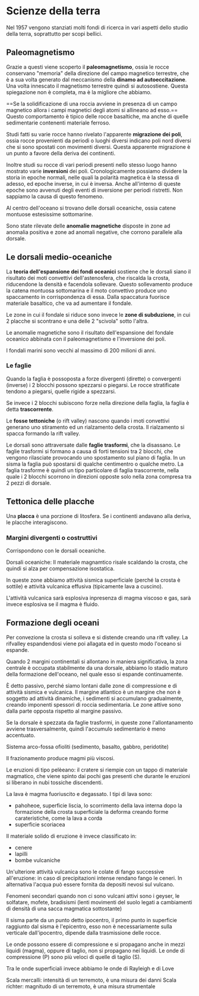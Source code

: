 # Scienze della terra
Nel 1957 vengono stanziati molti fondi di ricerca in vari aspetti dello studio della terra, soprattutto per scopi bellici. 

## Paleomagnetismo
Grazie a questi viene scoperto il **paleomagnetismo**, ossia le rocce conservano "memoria" della direzione del campo magnetico terrestre, che è a sua volta generato dal meccanismo della **dinamo ad autoeccitazione**. Una volta innescato il magnetismo terrestre quindi si autosostiene. Questa spiegazione non è completa, ma è la migliore che abbiamo.

==Se la solidificazione di una roccia avviene in presenza di un campo magnetico allora i campi magnetici degli atomi si allineano ad esso.== Questo comportamento è tipico delle rocce basaltiche, ma anche di quelle sedimentarie contenenti materiale ferroso.

Studi fatti su varie rocce hanno rivelato l'apparente **migrazione dei poli**, ossia rocce provenienti da periodi o luoghi diversi indicano poli nord diversi che si sono spostati con movimenti diversi.
Questa apparente migrazione è un punto a favore della deriva dei continenti.

Inoltre studi su rocce di vari periodi presenti nello stesso luogo hanno mostrato varie **inversioni** dei poli. Cronologicamente possiamo dividere la storia in epoche normali, nelle quali la polarità magnetica è la stessa di adesso, ed epoche inverse, in cui è inversa. Anche all'interno di queste epoche sono avvenuti degli eventi di inversione per periodi ristretti.
Non sappiamo la causa di questo fenomeno.

Al centro dell'oceano si trovano delle dorsali oceaniche, ossia catene montuose estesissime sottomarine.

Sono state rilevate delle **anomalie magnetiche** disposte in zone ad anomalia positiva e zone ad anomali negative, che corrono parallele alla dorsale.

## Le dorsali medio-oceaniche
La **teoria dell'espansione dei fondi oceanici** sostiene che le dorsali siano il risultato dei moti convettivi dell'astenosfera, che riscalda la crosta, riducendone la densità e facendola sollevare. Questo sollevamento produce la catena montuosa sottomarina e il moto convettivo produce uno spaccamento in corrispondenza di essa.
Dalla spaccatura fuorisce materiale basaltico, che va ad aumentare il fondale.

Le zone in cui il fondale si riduce sono invece le **zone di subduzione**, in cui 2 placche si scontrano e una delle 2 "scivola" sotto l'altra.

Le anomalie magnetiche sono il risultato dell'espansione del fondale oceanico abbinata con il paleomagnetismo e l'inversione dei poli.

I fondali marini sono vecchi al massimo di 200 milioni di anni.

### Le faglie
Quando la faglia è possoposta a forze divergenti (dirette) o convergenti (inverse) i 2 blocchi possono spezzarsi o piegarsi. Le rocce stratificate tendono a piegarsi, quelle rigide a spezzarsi.

Se invece i 2 blocchi subiscono forze nella direzione della faglia, la faglia è detta **trascorrente**.

Le **fosse tettoniche** (o rift valley) nascono quando i moti convettivi generano uno stiramento ed un rialzamento della crosta. Il rialzamento si spacca formando la rift valley.

Le dorsali sono attraversate dalle **faglie trasformi**, che la disassano. Le faglie trasformi si formano a causa di forti tensioni tra 2 blocchi, che vengono rilasciate provocando uno spostamento sul piano di faglia. In un sisma la faglia può spostarsi di qualche centimentro o qualche metro.
La faglia trasforme è quindi un tipo particolare di faglia trascorrente, nella quale i 2 blocchi scorrono in direzioni opposte solo nella zona compresa tra 2 pezzi di dorsale.

## Tettonica delle placche
Una **placca** è una porzione di litosfera. Se i continenti andavano alla deriva, le placche interagiscono.

### Margini divergenti o costruttivi
Corrispondono con le dorsali oceaniche. 

Dorsali oceaniche: Il materiale magnamtico risale scaldando la crosta, che quindi si alza per compensazione isostatica.

In queste zone abbiamo attività sismica superficiale (perché la crosta è sottile) e attività vulcanica effusiva (tipicamente lava a cuscino).

L'attività vulcanica sarà esplosiva inpresenza di magma viscoso e gas, sarà invece esplosiva se il magma è fluido.

## Formazione degli oceani
Per convezione la crosta si solleva e si distende creando una rift valley. La rifvalley espandendosi viene poi allagata ed in questo modo l'oceano si espande.

Quando 2 margini continentali si allontano in maniera significativa, la zona centrale è occupata stabilmente da una dorsale, abbiamo lo stadio maturo della formazione dell'oceano, nel quale esso si espande continuamente.

È detto passivo, perché siamo lontani dalle zone di compressione e di attività sismica e vulcanica. Il margine atlantico è un margine che non è soggetto ad attività dinamiche, i sedimenti si accumulano gradualmente, creando imponenti spessori di roccia sedimentaria. Le zone attive sono dalla parte opposta rispetto al margine passivo.

Se la dorsale è spezzata da faglie trasformi, in queste zone l'allontanamento avviene trasversalmente, quindi l'accumulo sedimentario è meno accentuato.

Sistema arco-fossa
ofioliti (sedimento, basalto, gabbro, peridotite)

Il frazionamento produce magmi più viscosi.

Le eruzioni di tipo pelèeano: il cratere si riempie con un tappo di materiale magmatico, che viene spinto dai pochi gas presenti che durante le eruzioni si liberano in nubi tossiche discendenti.

La lava è magma fuoriuscito e degassato. I tipi di lava sono:
- pahoheoe, superficie liscia, lo scorrimento della lava interna dopo la formazione della crosta superficiale la deforma creando forme carateristiche, come la lava a corda
- superficie scoriacea

Il materiale solido di eruzione è invece classificato in:
- cenere
- lapilli
- bombe vulcaniche

Un'ulteriore attività vulcanica sono le colate di fango successive all'eruzione: in caso di precipitazioni intense rendano fango le ceneri. In alternativa l'acqua può essere fornita da depositi nevosi sul vulcano.

Fenomeni secondari quando non ci sono vulcani attivi sono i geyser, le solfatare, mofete, bradisismi (lenti movimenti del suolo legati a cambiamenti di densità di una sacca magmatica sottostante)

Il sisma parte da un punto detto ipocentro, il primo punto in superficie raggiunto dal sisma è l'epicentro, esso non è necessariamente sulla verticale dall'ipocentro, dipende dalla trasmissione delle rocce.

Le onde possono essere di compressione e si propagano anche in mezzi liquidi (magma), oppure di taglio, non si propagano nei liquidi.
Le onde di compressione (P) sono più veloci di quelle di taglio (S).

Tra le onde superficiali invece abbiamo le onde di Rayleigh e di Love

Scala mercalli: intensità di un terremoto, è una misura dei danni
Scala richter: magnitudo di un terremoto, è una misura strumentale